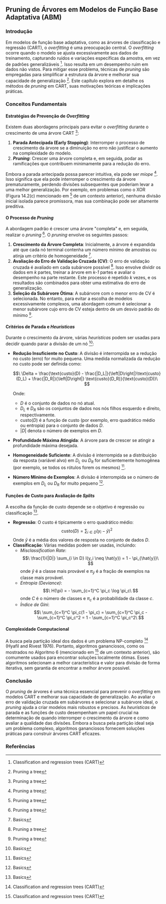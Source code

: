 ## Pruning de Árvores em Modelos de Função Base Adaptativa (ABM)

### Introdução
Em modelos de função base adaptativa, como as árvores de classificação e regressão (CART), o *overfitting* é uma preocupação central. O *overfitting* ocorre quando o modelo se ajusta excessivamente aos dados de treinamento, capturando ruídos e variações específicas da amostra, em vez de padrões generalizáveis [^545]. Isso resulta em um desempenho ruim em dados não vistos. Para mitigar esse problema, técnicas de *pruning* são empregadas para simplificar a estrutura da árvore e melhorar sua capacidade de generalização [^549]. Este capítulo explora em detalhe os métodos de *pruning* em CART, suas motivações teóricas e implicações práticas.

### Conceitos Fundamentais
#### Estratégias de Prevenção de *Overfitting*
Existem duas abordagens principais para evitar o *overfitting* durante o crescimento de uma árvore CART [^549]:
1.  **Parada Antecipada (Early Stopping)**: Interromper o processo de crescimento da árvore se a diminuição no erro não justificar o aumento na complexidade do modelo.
2.  ***Pruning***: Crescer uma árvore completa e, em seguida, podar as ramificações que contribuem minimamente para a redução do erro.

Embora a parada antecipada possa parecer intuitiva, ela pode ser *míope* [^549]. Isso significa que ela pode interromper o crescimento da árvore prematuramente, perdendo divisões subsequentes que poderiam levar a uma melhor generalização. Por exemplo, em problemas como o XOR (Figura 14.2(c) mencionado em [^549] de um contexto anterior), nenhuma divisão inicial isolada parece promissora, mas sua combinação pode ser altamente preditiva.

#### O Processo de *Pruning*
A abordagem padrão é crescer uma árvore "completa" e, em seguida, realizar o *pruning* [^549]. O *pruning* envolve os seguintes passos:
1.  **Crescimento da Árvore Completa**: Inicialmente, a árvore é expandida até que cada nó terminal contenha um número mínimo de amostras ou atinja um critério de homogeneidade [^546].
2.  **Avaliação do Erro de Validação Cruzada (CV)**: O erro de validação cruzada é avaliado em cada subárvore possível [^549]. Isso envolve dividir os dados em *k* partes, treinar a árvore em *k-1* partes e avaliar o desempenho na parte restante. Este processo é repetido *k* vezes, e os resultados são combinados para obter uma estimativa do erro de generalização.
3.  **Seleção da Subárvore Ótima**: A subárvore com o menor erro de CV é selecionada. No entanto, para evitar a escolha de modelos excessivamente complexos, uma abordagem comum é selecionar a menor subárvore cujo erro de CV esteja dentro de um desvio padrão do mínimo [^549].

#### Critérios de Parada e *Heurísticas*
Durante o crescimento da árvore, várias *heurísticas* podem ser usadas para decidir quando parar a divisão de um nó [^546]:
*   **Redução Insuficiente no Custo**: A divisão é interrompida se a redução no custo (erro) for muito pequena. Uma medida normalizada da redução no custo pode ser definida como:

    $$\
    \Delta = \frac{\text{custo}(D) - \frac{|D_L|}{\left|D\right|}\text{custo}(D_L) + \frac{|D_R|}{\left|D\right|} \text{custo}(D_R)}{\text{custo}(D)}\
    $$

    Onde:

    *   $D$ é o conjunto de dados no nó atual.
    *   $D_L$ e $D_R$ são os conjuntos de dados nos nós filhos esquerdo e direito, respectivamente.
    *   $\text{custo}(D)$ é a função de custo (por exemplo, erro quadrático médio ou entropia) para o conjunto de dados $D$.
    *   $|D|$ denota o número de exemplos em $D$.
*   **Profundidade Máxima Atingida**: A árvore para de crescer se atingir a profundidade máxima desejada.
*   **Homogeneidade Suficiente**: A divisão é interrompida se a distribuição da resposta (variável alvo) em $D_L$ ou $D_R$ for suficientemente homogênea (por exemplo, se todos os rótulos forem os mesmos) [^546].
*   **Número Mínimo de Exemplos**: A divisão é interrompida se o número de exemplos em $D_L$ ou $D_R$ for muito pequeno [^546].

#### Funções de Custo para Avaliação de *Splits*
A escolha da função de custo depende se o objetivo é regressão ou classificação [^546].

*   **Regressão**: O custo é tipicamente o erro quadrático médio:
    $$\
    \text{custo}(D) = \sum_{i \in D} (y_i - \bar{y})^2\
    $$
    Onde $\bar{y}$ é a média dos valores de resposta no conjunto de dados $D$.
*   **Classificação**: Várias medidas podem ser usadas, incluindo:
    *   *Misclassification Rate*:
        $$\
        \frac{1}{|D|} \sum_{i \in D} I(y_i \neq \hat{y}) = 1 - \pi_{\hat{y}}\
        $$
        onde $\hat{y}$ é a classe mais provável e $\pi_{\hat{y}}$ é a fração de exemplos na classe mais provável.
    *   *Entropia (Deviance)*:
        $$\
        H(\pi) = - \sum_{c=1}^C \pi_c \log \pi_c\
        $$
        onde $C$ é o número de classes e $\pi_c$ é a probabilidade da classe $c$.
    *   *Índice de Gini*:
        $$\
        \sum_{c=1}^C \pi_c(1 - \pi_c) = \sum_{c=1}^C \pi_c - \sum_{c=1}^C \pi_c^2 = 1 - \sum_{c=1}^C \pi_c^2\
        $$
#### Complexidade Computacional
A busca pela partição ideal dos dados é um problema NP-completo [^545] (Hyafil and Rivest 1976). Portanto, algoritmos gananciosos, como os mostrados no Algoritmo 6 (mencionado em [^545] de um contexto anterior), são comumente usados para encontrar soluções localmente ótimas. Esses algoritmos selecionam a melhor característica e valor para divisão de forma iterativa, sem garantia de encontrar a melhor árvore possível.

### Conclusão
O *pruning* de árvores é uma técnica essencial para prevenir o *overfitting* em modelos CART e melhorar sua capacidade de generalização. Ao avaliar o erro de validação cruzada em subárvores e selecionar a subárvore ideal, o *pruning* ajuda a criar modelos mais robustos e precisos. As *heurísticas* de parada e as funções de custo desempenham um papel crucial na determinação de quando interromper o crescimento da árvore e como avaliar a qualidade das divisões. Embora a busca pela partição ideal seja um problema complexo, algoritmos gananciosos fornecem soluções práticas para construir árvores CART eficazes.

### Referências
[^545]: Classification and regression trees (CART)
[^546]: Basics
[^549]: Pruning a tree
<!-- END -->